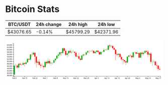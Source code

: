 # Bitcoin Stats

BTC/USDT|24h change|24h high|24h low|
|---|---|---|---|
|$43076.65|-0.14%|$45799.29|$42371.96|

<img src="./chart.svg">
